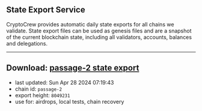 ## State Export Service
CryptoCrew provides automatic daily state exports for all chains we validate. State export files can be used as genesis files and are a snapshot of the current blockchain state, including all validators, accounts, balances and delegations.

---
**Download: [passage-2 state export](https://dl-eu2.ccvalidators.com/SERVICE/passage/passage-2_export_8049231.json)**
---

- last updated: Sun Apr 28 2024 07:19:43
- chain id: `passage-2`
- export height: `8049231`
- use for: airdrops, local tests, chain recovery
